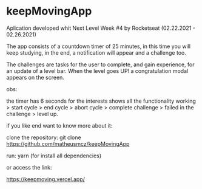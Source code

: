 # keepMovingApp


Aplication developed whit Next Level Week #4 by Rocketseat (02.22.2021 - 02.26.2021)

The app consists of a countdown timer of 25 minutes, in this time you will keep studying, in the end, a notification will appear and a challenge too.

The challenges are tasks for the user to complete, and gain experience, for an update of a level bar. When the level goes UP! a congratulation modal appears on the screen.

obs:

the timer has 6 seconds for the interests shows all the functionality working > start cycle > end cycle > abort cycle > complete challenge > failed in the challenge > level up.

if you like end want to know more about it:

clone the repository: git clone https://github.com/matheusmcz/keepMovingApp

run: yarn (for install all dependencies)

or access the link: 

https://keepmoving.vercel.app/
